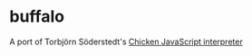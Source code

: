 # buffalo
A port of Torbjörn Söderstedt's [Chicken JavaScript interpreter](http://torso.me/chicken)
